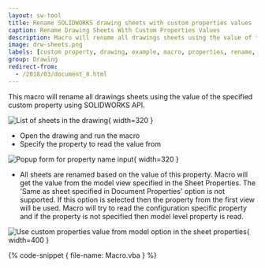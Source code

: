 ```yaml
---
layout: sw-tool
title: Rename SOLIDWORKS drawing sheets with custom properties values
caption: Rename Drawing Sheets With Custom Properties Values
description: Macro will rename all drawings sheets using the value of the specified custom property using SOLIDWORKS API
image: drw-sheets.png
labels: [custom property, drawing, example, macro, properties, rename, sheet, solidworks api, vba]
group: Drawing
redirect-from:
  - /2018/03/document_8.html
---
```

This macro will rename all drawings sheets using the value of the specified custom property using SOLIDWORKS API.

![List of sheets in the drawing](drw-sheets.png){ width=320 }

* Open the drawing and run the macro
* Specify the property to read the value from

![Popup form for property name input](get-prp-name.png){ width=320 }

* All sheets are renamed based on the value of this property. Macro will get the value from the model view specified in the Sheet Properties.
The 'Same as sheet specified in Document Properties'  option is not supported.
If this option is selected then the property from the first view will be used.
Macro will try to read the configuration specific property and if the property is not specified then model level property is read.

![Use custom properties value from model option in the sheet properties](use-custom-prps-from-view-sheet-property.png){ width=400 }

{% code-snippet { file-name: Macro.vba } %}
